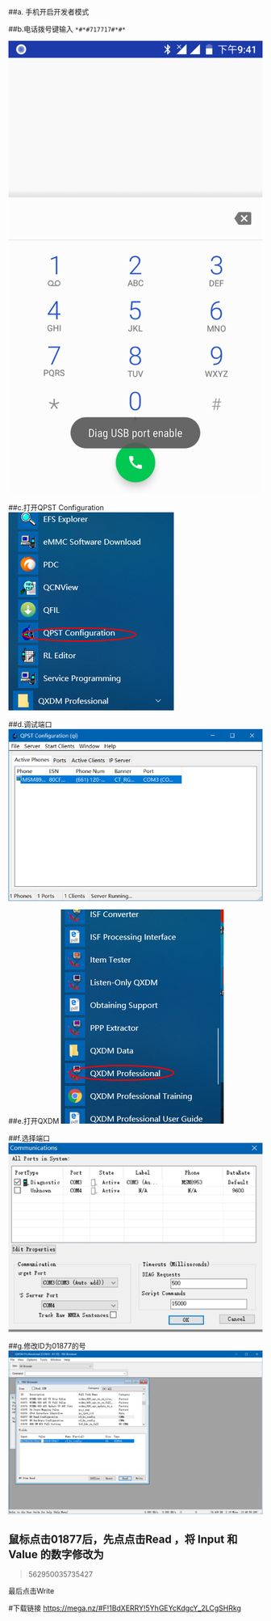 
##a. 手机开启开发者模式

##b.电话拨号键输入 
`
 *#*#717717#*#*
`

![](https://raw.githubusercontent.com/wonderil/Xiaomi-A1-CDMA-gsm-support/master/image/Screenshot_20180501-214139.png)

##c.打开QPST Configuration
![](https://raw.githubusercontent.com/wonderil/Xiaomi-A1-CDMA-gsm-support/master/image/Snipaste_2018-05-01_13-44-27.png)

##d.调试端口
![](https://raw.githubusercontent.com/wonderil/Xiaomi-A1-CDMA-gsm-support/master/image/Snipaste_2018-05-01_13-45-26.png)

##e.打开QXDM
![](https://raw.githubusercontent.com/wonderil/Xiaomi-A1-CDMA-gsm-support/master/image/Snipaste_2018-05-01_13-47-34.png)

##f.选择端口
![](https://raw.githubusercontent.com/wonderil/Xiaomi-A1-CDMA-gsm-support/master/image/Snipaste_2018-05-01_13-48-33.png)

##g.修改ID为01877的号
![](https://raw.githubusercontent.com/wonderil/Xiaomi-A1-CDMA-gsm-support/master/image/Snipaste_2018-05-01_13-50-33.png)

## 鼠标点击01877后，先点点击Read  ，将 Input 和 Value 的数字修改为

> 562950035735427

最后点击Write

#下载链接
https://mega.nz/#F!1BdXERRY!5YhGEYcKdgcY_2LCgSHRkg